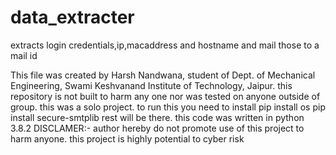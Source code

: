 # data_extracter
 extracts login credentials,ip,macaddress and hostname and mail those to a mail id

This file was created by Harsh Nandwana, student of Dept. of Mechanical Engineering, Swami Keshvanand Institute of Technology, Jaipur.
this repository is not built to harm any one nor was tested on anyone outside of group.
this was a solo project.
to run this you need to install
pip install os
pip install secure-smtplib
rest will be there.
this code was written in python 3.8.2
DISCLAMER:- author hereby do not promote use of this project to harm anyone. this project is highly potential to cyber risk 
